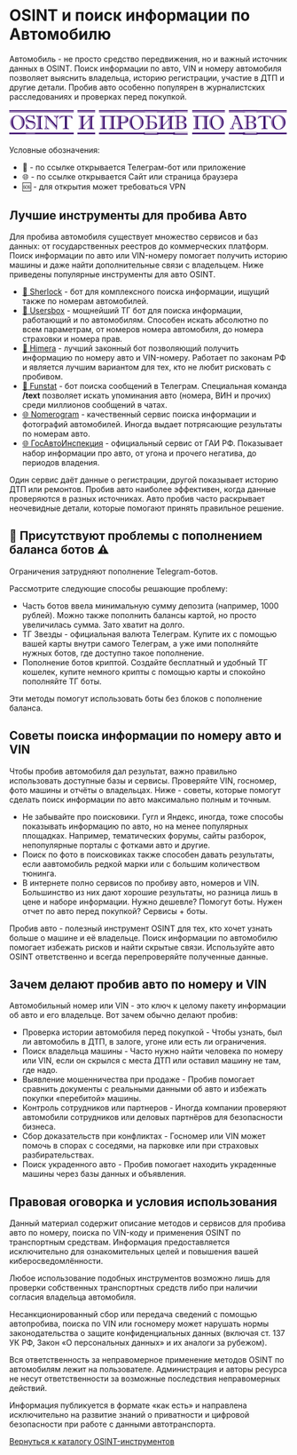 # OSINT и поиск информации по Автомобилю
Автомобиль - не просто средство передвижения, но и важный источник данных в OSINT. Поиск информации по авто, VIN и номеру автомобиля позволяет выяснить владельца, историю регистрации, участие в ДТП и другие детали. Пробив авто особенно популярен в журналистских расследованиях и проверках перед покупкой.

![OSINT и пробив по Авто](OSINT%20и%20пробив%20по%20Авто.jpg)

Условные обозначения:
* 📲 - по ссылке открывается Телеграм-бот или приложение
* 🌐 - по ссылке открывается Сайт или страница браузера
* 🆘 - для открытия может требоваться VPN

## Лучшие инструменты для пробива Авто
Для пробива автомобиля существует множество сервисов и баз данных: от государственных реестров до коммерческих платформ. Поиск информации по авто или VIN-номеру помогает получить историю машины и даже найти дополнительные связи с владельцем. Ниже приведены популярные инструменты для авто OSINT.

* [📲 Sherlock](https://t.me/SherlokJinglingbot?start=_ref_9pyalm_JJwlz5) - бот для комплексного поиска информации, ищущий также по номерам автомобилей.
* [📲 Usersbox](https://t.me/Yupes_bot?start=NDA2ODQwMTU5) - мощнейший ТГ бот для поиска информации, работающий и по автомобилям. Способен искать абсолютно по всем параметрам, от номеров номера автомобиля, до номера страховки и номера прав.
* [📲 Himera](https://t.me/HimeraSearch9kNBot?start=406840159) - лучший законный бот позволяющий получить информацию по номеру авто и VIN-номеру. Работает по законам РФ и является лучшим вариантом для тех, кто не любит рисковать с пробивом.
* [📲 Funstat](https://t.me/FAN_STATT_Bot?start=01015FE33F1800000000) - бот поиска сообщений в Телеграм. Специальная команда **/text** позволяет искать упоминания авто (номера, ВИН и прочих) среди миллионов сообщений в чатах.
* [🌐 Nomerogram](https://www.nomerogram.ru/) - качественный сервис поиска информации и фотографий автомобилей. Иногда выдает потрясающие результаты по номерам авто.
* [🌐 ГосАвтоИнспекция](https://xn--80aebkobnwfcnsfk1e0h.xn--p1ai/check/auto) - официальный сервис от ГАИ РФ. Показывает набор информации про авто, от угона и прочего негатива, до периодов владения.

Один сервис даёт данные о регистрации, другой показывает историю ДТП или ремонтов. Пробив авто наиболее эффективен, когда данные проверяются в разных источниках. Авто пробив часто раскрывает неочевидные детали, которые помогают принять правильное решение.

## 🚨 Присутствуют проблемы с пополнением баланса ботов ⚠️
Ограничения затрудняют пополнение Telegram-ботов.

Рассмотрите следующие способы решающие проблему:
* Часть ботов ввела минимальную сумму депозита (например, 1000 рублей). Можно также пополнить балансы картой, но просто увеличилась сумма. Зато хватит на долго.
* ТГ Звезды - официальная валюта Телеграм. Купите их с помощью вашей карты внутри самого Телеграм, а уже ими пополняйте нужных ботов, где доступно такое пополнение.
* Пополнение ботов криптой. Создайте бесплатный и удобный ТГ кошелек, купите немного крипты с помощью карты и спокойно пополняйте ТГ боты.

Эти методы помогут использовать боты без блоков с пополнение баланса.

## Советы поиска информации по номеру авто и VIN
Чтобы пробив автомобиля дал результат, важно правильно использовать доступные базы и сервисы. Проверяйте VIN, госномер, фото машины и отчёты о владельцах. Ниже - советы, которые помогут сделать поиск информации по авто максимально полным и точным.

* Не забывайте про поисковики. Гугл и Яндекс, иногда, тоже способы показывать информацию по авто, но на менее популярных площадках. Например, тематических форумы, сайты разборок, непопулярные порталы с фотками авто и другие.
* Поиск по фото в поисковиках также способен давать результаты, если аавтомобиль редкой марки или с большим количеством тюнинга.
* В интернете полно сервисов по пробиву авто, номеров и VIN. Большинство из них дают хорошие результаты, но разница лишь в цене и наборе информации. Нужно дешевле? Помогут боты. Нужен отчет по авто перед покупкой? Сервисы + боты.

Пробив авто - полезный инструмент OSINT для тех, кто хочет узнать больше о машине и её владельце. Поиск информации по автомобилю помогает избежать рисков и найти скрытые связи. Используйте авто OSINT ответственно и всегда перепроверяйте полученные данные.

## Зачем делают пробив авто по номеру и VIN
Автомобильный номер или VIN - это ключ к целому пакету информации об авто и его владельце. Вот зачем обычно делают пробив:
* Проверка истории автомобиля перед покупкой - Чтобы узнать, был ли автомобиль в ДТП, в залоге, угоне или есть ли ограничения.
* Поиск владельца машины - Часто нужно найти человека по номеру или VIN, если он скрылся с места ДТП или оставил машину не там, где надо.
* Выявление мошенничества при продаже - Пробив помогает сравнить документы с реальными данными об авто и избежать покупки «перебитой» машины.
* Контроль сотрудников или партнеров - Иногда компании проверяют автомобили сотрудников или деловых партнёров для безопасности бизнеса.
* Сбор доказательств при конфликтах - Госномер или VIN может помочь в спорах с соседями, на парковке или при страховых разбирательствах.
* Поиск украденного авто - Пробив помогает находить украденные машины через базы данных и объявления.

## Правовая оговорка и условия использования
Данный материал содержит описание методов и сервисов для пробива авто по номеру, поиска по VIN-коду и применения OSINT по транспортным средствам. Информация предоставляется исключительно для ознакомительных целей и повышения вашей киберосведомлённости.

Любое использование подобных инструментов возможно лишь для проверки собственных транспортных средств либо при наличии согласия владельца автомобиля.

Несанкционированный сбор или передача сведений с помощью автопробива, поиска по VIN или госномеру может нарушать нормы законодательства о защите конфиденциальных данных (включая ст. 137 УК РФ, Закон «О персональных данных» и их аналоги за рубежом).

Вся ответственность за неправомерное применение методов OSINT по автомобилям лежит на пользователе. Администрация и авторы ресурса не несут ответственности за возможные последствия неправомерных действий.

Информация публикуется в формате «как есть» и направлена исключительно на развитие знаний о приватности и цифровой безопасности при работе с данными автотранспорта.

[Вернуться к каталогу OSINT-инструментов](https://github.com/OSINT-searcher/probiv_i_OSINT_instrumenti)
